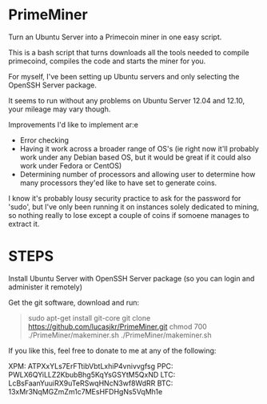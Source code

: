 PrimeMiner
==========

Turn an Ubuntu Server into a Primecoin miner in one easy script.

This is a bash script that turns downloads all the tools needed to compile primecoind, compiles the code and starts the miner for you. 

For myself, I've been setting up Ubuntu servers and only selecting the OpenSSH Server package.

It seems to run without any problems on Ubuntu Server 12.04 and 12.10, your mileage may vary though.

Improvements I'd like to implement ar:e

* Error checking
* Having it work across a broader range of OS's (ie right now it'll probably work under any Debian based OS, but it would be great if it could also work under Fedora or CentOS)
* Determining number of processors and allowing user to determine how many processors they'ed like to have set to generate coins.

I know it's probably lousy security practice to ask for the password for 'sudo', but I've only been running it on instances solely dedicated to mining, so nothing really to lose except a couple of coins if somoene manages to extract it.

STEPS
=====

Install Ubuntu Server with OpenSSH Server package (so you can login and administer it remotely)

Get the git software, download and run:

>  sudo apt-get install git-core
>  git clone https://github.com/lucasjkr/PrimeMiner.git
>  chmod 700 ./PrimeMiner/makeminer.sh
>  ./PrimeMiner/makeminer.sh


If you like this, feel free to donate to me at any of the following:

XPM: ATPXxYLs7ErFTtibVbtLxhiP4vnivvgfsg 
PPC: PWLX6QYiLLZ2KbubBhg5KqYsGSYtM5QxND
LTC: LcBsFaanYuuiRX9uTeRSwqHNcN3wf8WdRR
BTC: 13xMr3NqMGZmZm1c7MEsHFDHgNs5VqMh1e

